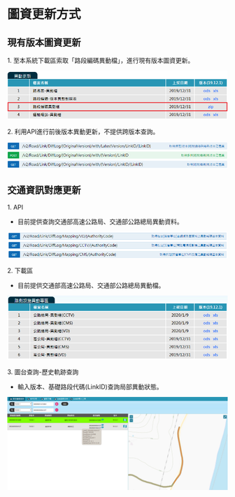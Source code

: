 # 圖資更新方式

## 現有版本圖資更新

1\. 至本系統下載區索取「路段編碼異動檔」，進行現有版本圖資更新。

![](016.png)

2\. 利用API進行前後版本異動更新，不提供跨版本查詢。

![](020.PNG)

## 交通資訊對應更新

1\. API

* 目前提供查詢交通部高速公路局、交通部公路總局異動資料。

![](017.png)

2\. 下載區

* 目前提供交通部高速公路局、交通部公路總局異動檔。

![](018.PNG)

3\. 圖台查詢-歷史軌跡查詢

* 輸入版本、基礎路段代碼(LinkID)查詢局部異動狀態。

![](019.PNG)
